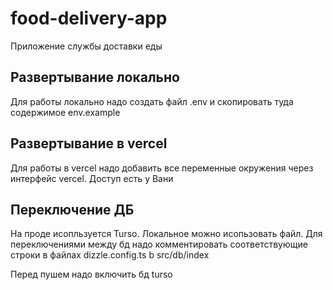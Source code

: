 # food-delivery-app
Приложение службы доставки еды

## Развертывание локально

Для работы локально надо создать файл .env и скопировать туда содержимое env.example

## Развертывание в vercel

Для работы в vercel надо добавить все переменные окружения через интерфейс vercel. Доступ есть у Вани

## Переключение ДБ

На проде исопльзуется Turso. Локальное можно исопьзовать файл. Для переключениями между бд надо комментировать соответствующие строки в файлах dizzle.config.ts b src/db/index

Перед пушем надо включить бд turso